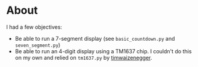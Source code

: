 # About

I had a few objectives:

 * Be able to run a 7-segment display (see `basic_countdown.py` and `seven_segment.py`)
 * Be able to run an 4-digit display using a TM1637 chip.  I couldn't do this on my own and relied on `tm1637.py` by [timwaizenegger](https://github.com/timwaizenegger/raspberrypi-examples/tree/master/actor-led-7segment-4numbers).
